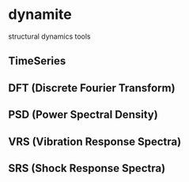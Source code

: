 # dynamite
structural dynamics tools

## TimeSeries

## DFT (Discrete Fourier Transform)

## PSD (Power Spectral Density)

## VRS (Vibration Response Spectra)

## SRS (Shock Response Spectra)
